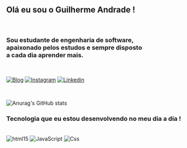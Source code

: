 ## Olá eu sou o Guilherme Andrade !
<br>

### Sou estudante de engenharia de software, <br> apaixonado pelos estudos e sempre disposto <br> a cada dia aprender mais. 


 
<br>

[![Blog](https://img.shields.io/badge/Gmail-D14836?style=for-the-badge&logo=gmail&logoColor=white)](https://mail.google.com/mail/u/0/#inbox?compose=GTvVlcRzDRDVtxTxMdGNCVLpwCjqCWhQbBvBDNKBjwlnGnZSbVnPDsfVvgzfHMQNBlzfXjZGXprpj)
[![Instagram](https://img.shields.io/badge/Instagram-E4405F?style=for-the-badge&logo=instagram&logoColor=white)](https://www.instagram.com/guiiadr/)
[![Linkedin](https://img.shields.io/badge/LinkedIn-0077B5?style=for-the-badge&logo=linkedin&logoColor=white)](https://www.linkedin.com/in/guiiadr//)


<br>

![Anurag's GitHub stats](https://github-readme-stats.vercel.app/api?username=guiiandr&show_icons=true&theme=transparent)

### Tecnologia que eu estou desenvolvendo no meu dia a dia ! 

<div style="display: inline_block"><br/>

<img class="html" align="center" alt="html15" src="https://img.shields.io/badge/HTML-239120?style=for-the-badge&logo=html5&logoColor=white" />
<img class="js" align="center" alt="JavaScript" src="https://img.shields.io/badge/JavaScript-F7DF1E?style=for-the-badge&logo=javascript&logoColor=black" />
<img class="css" align="center" alt="Css" src="https://img.shields.io/badge/CSS-239120?&style=for-the-badge&logo=css3&logoColor=white" />
 
 </div>

 
 <br>





 






